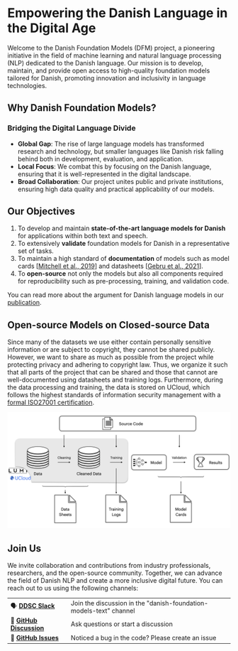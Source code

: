 # Empowering the Danish Language in the Digital Age

Welcome to the Danish Foundation Models (DFM) project, a pioneering initiative in the field of machine learning and natural language processing (NLP) dedicated to the Danish language. Our mission is to develop, maintain, and provide open access to high-quality foundation models tailored for Danish, promoting innovation and inclusivity in language technologies.


## Why Danish Foundation Models?


### Bridging the Digital Language Divide

- **Global Gap**: The rise of large language models has transformed research and technology, but smaller languages like Danish risk falling behind both in development, evaluation, and application.
- **Local Focus**: We combat this by focusing on the Danish language, ensuring that it is well-represented in the digital landscape.
- **Broad Collaboration**: Our project unites public and private institutions, ensuring high data quality and practical applicability of our models.


## Our Objectives  

1. To develop and maintain **state-of-the-art language models for Danish** for applications within both text and speech.
2. To extensively **validate** foundation models for Danish in a representative set of tasks.
3. To maintain a high standard of **documentation** of models such as model cards \[[Mitchell et al., 2019](https://arxiv.org/abs/1810.03993)\] and datasheets \[[Gebru et al., 2021](https://cacm.acm.org/magazines/2021/12/256932-datasheets-for-datasets/abstract)\].
4. To **open-source** not only the models but also all components required for reproducibility such as pre-processing, training, and validation code.

You can read more about the argument for Danish language models in our [publication](inreview).


## Open-source Models on Closed-source Data

Since many of the datasets we use either contain personally sensitive information or are subject to copyright, they cannot be shared publicly. However, we want to share as much as possible from the project while protecting privacy and adhering to copyright law. 
Thus, we organize it such that all parts of the project that can be shared and those that cannot are well-documented using datasheets and training logs. Furthermore, during the data processing and training, the data is stored on UCloud, which follows the highest standards of information security management with a [formal ISO27001 certification](https://docs.cloud.sdu.dk/intro/security.html).

![Project Structure](_static/structure.png)


## Join Us

We invite collaboration and contributions from industry professionals, researchers, and the open-source community. Together, we can advance the field of Danish NLP and create a more inclusive digital future. You can reach out to us using the following channels:

|                                                                                                                      |                                                                    |
| -------------------------------------------------------------------------------------------------------------------- | ------------------------------------------------------------------ |
| 🗣 [**DDSC Slack**](https://join.slack.com/t/danskdatascie-o8m9638/shared_invite/zt-1jh2dwmj4-D_mjywfXERvVP75n9O0ykg) | Join the discussion in the "danish-foundation-models-text" channel |
| 💬 [**GitHub Discussion**](https://github.com/centre-for-humanities-computing/danish-foundation-models/discussions)   | Ask questions or start a discussion                                |
| 🚨 [**GitHub Issues**](https://github.com/centre-for-humanities-computing/danish-foundation-models/issues)            | Noticed a bug in the code? Please create an issue                  |
